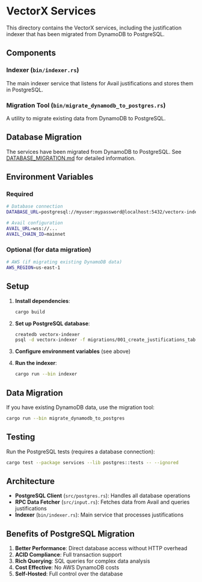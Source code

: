 # VectorX Services

This directory contains the VectorX services, including the justification indexer that has been migrated from DynamoDB to PostgreSQL.

## Components

### Indexer (`bin/indexer.rs`)
The main indexer service that listens for Avail justifications and stores them in PostgreSQL.

### Migration Tool (`bin/migrate_dynamodb_to_postgres.rs`)
A utility to migrate existing data from DynamoDB to PostgreSQL.

## Database Migration

The services have been migrated from DynamoDB to PostgreSQL. See [DATABASE_MIGRATION.md](./DATABASE_MIGRATION.md) for detailed information.

## Environment Variables

### Required
```bash
# Database connection
DATABASE_URL=postgresql://myuser:mypassword@localhost:5432/vectorx-indexer

# Avail configuration
AVAIL_URL=wss://...
AVAIL_CHAIN_ID=mainnet
```

### Optional (for data migration)
```bash
# AWS (if migrating existing DynamoDB data)
AWS_REGION=us-east-1
```

## Setup

1. **Install dependencies**:
   ```bash
   cargo build
   ```

2. **Set up PostgreSQL database**:
   ```bash
   createdb vectorx-indexer
   psql -d vectorx-indexer -f migrations/001_create_justifications_table.sql
   ```

3. **Configure environment variables** (see above)

4. **Run the indexer**:
   ```bash
   cargo run --bin indexer
   ```

## Data Migration

If you have existing DynamoDB data, use the migration tool:

```bash
cargo run --bin migrate_dynamodb_to_postgres
```

## Testing

Run the PostgreSQL tests (requires a database connection):

```bash
cargo test --package services --lib postgres::tests -- --ignored
```

## Architecture

- **PostgreSQL Client** (`src/postgres.rs`): Handles all database operations
- **RPC Data Fetcher** (`src/input.rs`): Fetches data from Avail and queries justifications
- **Indexer** (`bin/indexer.rs`): Main service that processes justifications

## Benefits of PostgreSQL Migration

1. **Better Performance**: Direct database access without HTTP overhead
2. **ACID Compliance**: Full transaction support
3. **Rich Querying**: SQL queries for complex data analysis
4. **Cost Effective**: No AWS DynamoDB costs
5. **Self-Hosted**: Full control over the database 